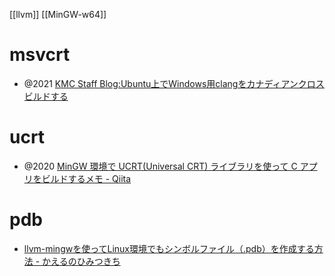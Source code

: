 [[llvm]]
[[MinGW-w64]]
# msvcrt
- @2021 [KMC Staff Blog:Ubuntu上でWindows用clangをカナディアンクロスビルドする](http://blog.kmckk.com/archives/5751106.html)

# ucrt
- @2020 [MinGW 環境で UCRT(Universal CRT) ライブラリを使って C アプリをビルドするメモ - Qiita](https://qiita.com/syoyo/items/ad14912c983da94ad16e)

# pdb
- [llvm-mingwを使ってLinux環境でもシンボルファイル（.pdb）を作成する方法 - かえるのひみつきち](https://kashiwaba-yuki.com/windows-windbg-006-symbol)
